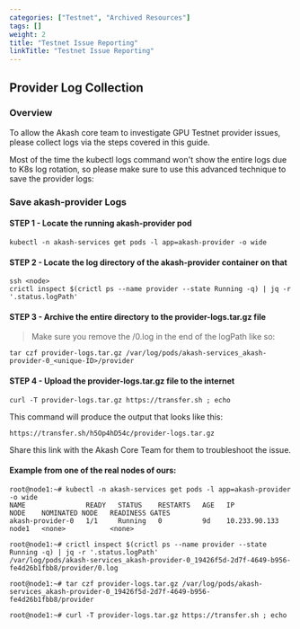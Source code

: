 ```yaml
---
categories: ["Testnet", "Archived Resources"]
tags: []
weight: 2
title: "Testnet Issue Reporting"
linkTitle: "Testnet Issue Reporting"
---
```



## Provider Log Collection

### Overview

To allow the Akash core team to investigate GPU Testnet provider issues, please collect logs via the steps covered in this guide.

Most of the time the kubectl logs command won't show the entire logs due to K8s log rotation, so please make sure to use this advanced technique to save the provider logs:

### Save akash-provider Logs

#### STEP 1 - Locate the running akash-provider pod

```
kubectl -n akash-services get pods -l app=akash-provider -o wide
```

#### STEP 2 - Locate the log directory of the akash-provider container on that

```
ssh <node>
crictl inspect $(crictl ps --name provider --state Running -q) | jq -r '.status.logPath'
```

#### STEP 3 - Archive the entire directory to the provider-logs.tar.gz file

> Make sure you remove the /0.log in the end of the logPath like so:

```
tar czf provider-logs.tar.gz /var/log/pods/akash-services_akash-provider-0_<unique-ID>/provider
```

#### STEP 4 - Upload the provider-logs.tar.gz file to the internet

```
curl -T provider-logs.tar.gz https://transfer.sh ; echo
```

This command will produce the output that looks like this:

```
https://transfer.sh/h5Op4hD54c/provider-logs.tar.gz
```

Share this link with the Akash Core Team for them to troubleshoot the issue.

#### Example from one of the real nodes of ours:

```
root@node1:~# kubectl -n akash-services get pods -l app=akash-provider -o wide
NAME               READY   STATUS    RESTARTS   AGE   IP              NODE    NOMINATED NODE   READINESS GATES
akash-provider-0   1/1     Running   0          9d    10.233.90.133   node1   <none>           <none>

root@node1:~# crictl inspect $(crictl ps --name provider --state Running -q) | jq -r '.status.logPath'
/var/log/pods/akash-services_akash-provider-0_19426f5d-2d7f-4649-b956-fe4d26b1fbb8/provider/0.log

root@node1:~# tar czf provider-logs.tar.gz /var/log/pods/akash-services_akash-provider-0_19426f5d-2d7f-4649-b956-fe4d26b1fbb8/provider

root@node1:~# curl -T provider-logs.tar.gz https://transfer.sh ; echo
```